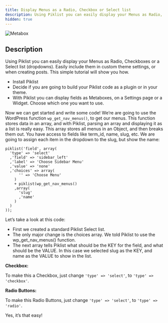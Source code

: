 ```yaml
---
title: Display Menus as a Radio, Checkbox or Select list
description: Using Piklist you can easily display your Menus as Radio, Checkboxes or a Select list (dropdowns). Easily include them in custom theme settings, or when creating posts. This simple tutorial will show you how.
hidden: true
---
```


![Metabox](/images/userguide-menus-as-list.jpg)

## Description
Using Piklist you can easily display your Menus as Radio, Checkboxes or a Select list (dropdowns). Easily include them in custom theme settings, or when creating posts. This simple tutorial will show you how.

* Install Piklist
* Decide if you are going to build your Piklist code as a plugin or in your theme.
* With Piklist you can display fields as Metaboxes, on a Settings page or a Widget. Choose which one you want to use.

Now we can get started and write some code!  We’re are going to use the WordPress function `wp_get_nav_menus()`, to get our menus.  This function stores data in an array, and with Piklist, parsing an array and displaying it as a list is really easy.  This array stores all menus in an Object, and then breaks them out.  You have access to fields like term_id, name, slug, etc.  We are going to assign each item in the dropdown to the slug, but show the name:

```
piklist('field', array(
  'type' => 'select'
  ,'field' => 'sidebar_left'
  ,'label' => 'Choose Sidebar Menu'
  ,'value' => 'none'
  ,'choices' => array(
      '' => 'Choose Menu'
    )
    + piklist(wp_get_nav_menus()
    ,array(
      'slug'
      ,'name'
    )
  )
));
```

Let’s take a look at this code:

* First we created a standard Piklist Select list.
* The only major change is the choices array. We told Piklist to use the wp_get_nav_menus() function.
* The next array tells Piklist what should be the KEY for the field, and what should be the VALUE.  In this case we selected slug as the KEY, and name as the VALUE to show in the list.

**Checkbox:**

To make this a Checkbox, just change `'type' => 'select'`, to `'type' => 'checkbox'`.

**Radio Buttons:**

To make this Radio Buttons, just change `'type' => 'select'`, to `'type' => 'radio'`.

Yes, it’s that easy!
